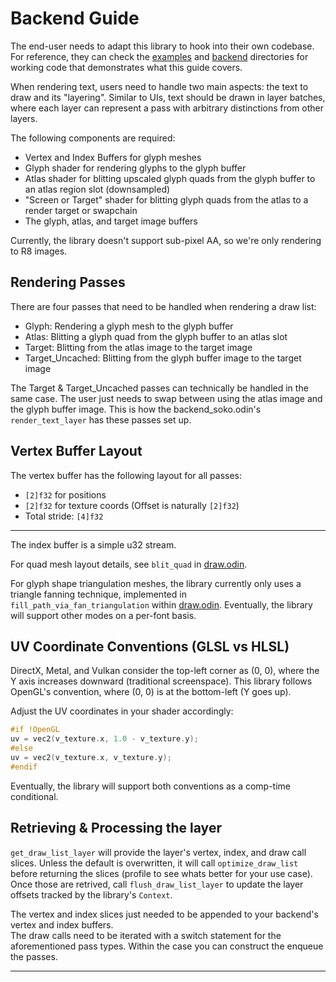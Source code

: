# Backend Guide

The end-user needs to adapt this library to hook into their own codebase. For reference, they can check the [examples](../examples/) and [backend](../backend/) directories for working code that demonstrates what this guide covers.

When rendering text, users need to handle two main aspects: the text to draw and its "layering". Similar to UIs, text should be drawn in layer batches, where each layer can represent a pass with arbitrary distinctions from other layers.

The following components are required:

* Vertex and Index Buffers for glyph meshes
* Glyph shader for rendering glyphs to the glyph buffer
* Atlas shader for blitting upscaled glyph quads from the glyph buffer to an atlas region slot (downsampled)
* "Screen or Target" shader for blitting glyph quads from the atlas to a render target or swapchain
* The glyph, atlas, and target image buffers

Currently, the library doesn't support sub-pixel AA, so we're only rendering to R8 images.

## Rendering Passes

There are four passes that need to be handled when rendering a draw list:

* Glyph: Rendering a glyph mesh to the glyph buffer
* Atlas: Blitting a glyph quad from the glyph buffer to an atlas slot
* Target: Blitting from the atlas image to the target image
* Target_Uncached: Blitting from the glyph buffer image to the target image

The Target & Target_Uncached passes can technically be handled in the same case. The user just needs to swap between using the atlas image and the glyph buffer image. This is how the backend_soko.odin's `render_text_layer` has these passes set up.

## Vertex Buffer Layout

The vertex buffer has the following layout for all passes:

* `[2]f32` for positions
* `[2]f32` for texture coords (Offset is naturally `[2]f32`)
* Total stride: `[4]f32`

---

The index buffer is a simple u32 stream.

For quad mesh layout details, see `blit_quad` in [draw.odin](../vefontcache/draw.odin).

For glyph shape triangulation meshes, the library currently only uses a triangle fanning technique, implemented in `fill_path_via_fan_triangulation` within [draw.odin](../vefontcache/draw.odin). Eventually, the library will support other modes on a per-font basis.

## UV Coordinate Conventions (GLSL vs HLSL)

DirectX, Metal, and Vulkan consider the top-left corner as (0, 0), where the Y axis increases downward (traditional screenspace). This library follows OpenGL's convention, where (0, 0) is at the bottom-left (Y goes up).

Adjust the UV coordinates in your shader accordingly:

```c
#if !OpenGL
uv = vec2(v_texture.x, 1.0 - v_texture.y);
#else
uv = vec2(v_texture.x, v_texture.y);
#endif
```

Eventually, the library will support both conventions as a comp-time conditional.

## Retrieving & Processing the layer

`get_draw_list_layer` will provide the layer's vertex, index, and draw call slices. Unless the default is overwritten, it will call `optimize_draw_list` before returning the slices (profile to see whats better for your use case).  
Once those are retrived, call `flush_draw_list_layer` to update the layer offsets tracked by the library's `Context`.

The vertex and index slices just needed to be appended to your backend's vertex and index buffers.  
The draw calls need to be iterated with a switch statement for the aforementioned pass types. Within the case you can construct the enqueue the passes.

---

